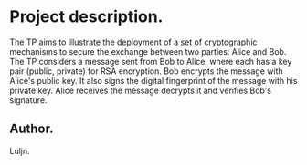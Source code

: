 # Project description.

The TP aims to illustrate the deployment of a set of cryptographic mechanisms to secure
the exchange between two parties: Alice and Bob. The TP considers a message sent from Bob to Alice, where
each has a key pair (public, private) for RSA encryption. Bob encrypts the message
with Alice's public key. It also signs the digital fingerprint of the message with
his private key. Alice receives the message decrypts it and verifies Bob's signature.

## Author.

Luljn.